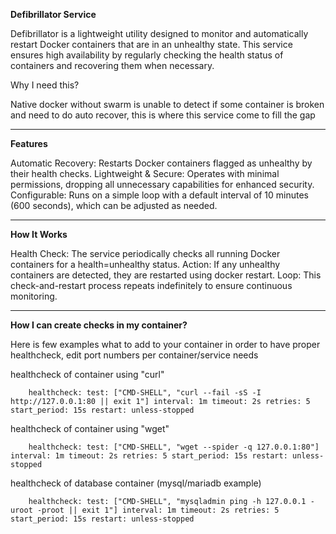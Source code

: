 **Defibrillator Service**

Defibrillator is a lightweight utility designed to monitor and automatically restart Docker containers that are in an unhealthy state. This service ensures high availability by regularly checking the health status of containers and recovering them when necessary.

Why I need this?

Native docker without swarm is unable to detect if some container is broken and need to do auto recover, this is where this service come to fill the gap

---

**Features**

Automatic Recovery: Restarts Docker containers flagged as unhealthy by their health checks.
Lightweight & Secure: Operates with minimal permissions, dropping all unnecessary capabilities for enhanced security.
Configurable: Runs on a simple loop with a default interval of 10 minutes (600 seconds), which can be adjusted as needed.

---

**How It Works**

Health Check: The service periodically checks all running Docker containers for a health=unhealthy status.
Action: If any unhealthy containers are detected, they are restarted using docker restart.
Loop: This check-and-restart process repeats indefinitely to ensure continuous monitoring.

---

**How I can create checks in my container?**

Here is few examples what to add to your container in order to have proper healthcheck, edit port numbers per container/service needs

healthcheck of container using "curl"

`    healthcheck:
        test: ["CMD-SHELL", "curl --fail -sS -I http://127.0.0.1:80 || exit 1"]
        interval: 1m
        timeout: 2s
        retries: 5
        start_period: 15s
    restart: unless-stopped`

healthcheck of container using "wget"

`    healthcheck:
      test: ["CMD-SHELL", "wget --spider -q 127.0.0.1:80"]
      interval: 1m
      timeout: 2s
      retries: 5
      start_period: 15s
    restart: unless-stopped`

healthcheck of database container (mysql/mariadb example)

`    healthcheck:
      test: ["CMD-SHELL", "mysqladmin ping -h 127.0.0.1 -uroot -proot || exit 1"]
      interval: 1m
      timeout: 2s
      retries: 5
      start_period: 15s
    restart: unless-stopped`